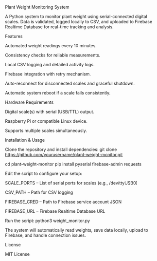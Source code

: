 Plant Weight Monitoring System

A Python system to monitor plant weight using serial-connected digital scales. Data is validated, logged locally to CSV, and uploaded to Firebase Realtime Database for real-time tracking and analysis.

Features

Automated weight readings every 10 minutes.

Consistency checks for reliable measurements.

Local CSV logging and detailed activity logs.

Firebase integration with retry mechanism.

Auto-reconnect for disconnected scales and graceful shutdown.

Automatic system reboot if a scale fails consistently.

Hardware Requirements

Digital scale(s) with serial (USB/TTL) output.

Raspberry Pi or compatible Linux device.

Supports multiple scales simultaneously.

Installation & Usage

Clone the repository and install dependencies:
git clone https://github.com/yourusername/plant-weight-monitor.git

cd plant-weight-monitor
pip install pyserial firebase-admin requests

Edit the script to configure your setup:

SCALE_PORTS – List of serial ports for scales (e.g., /dev/ttyUSB0)

CSV_PATH – Path for CSV logging

FIREBASE_CRED – Path to Firebase service account JSON

FIREBASE_URL – Firebase Realtime Database URL

Run the script:
python3 weight_monitor.py

The system will automatically read weights, save data locally, upload to Firebase, and handle connection issues.

License

MIT License
